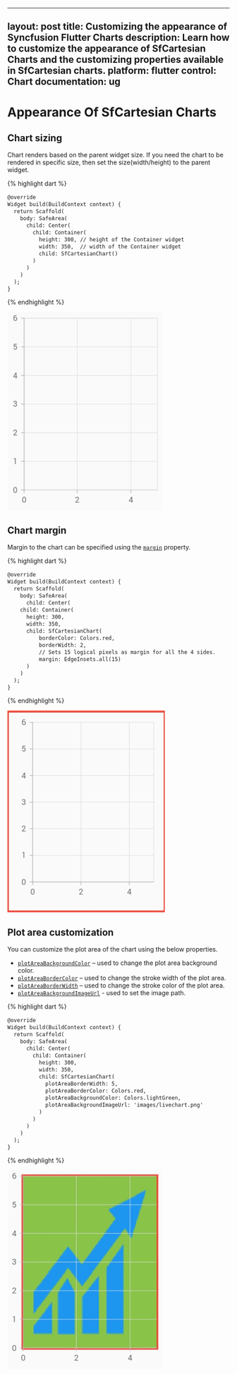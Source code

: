  ---
layout: post
title: Customizing the appearance of Syncfusion Flutter Charts
description: Learn how to customize the appearance of SfCartesian Charts and the customizing properties available in SfCartesian charts.
platform: flutter
control: Chart
documentation: ug
---

# Appearance Of SfCartesian Charts

## Chart sizing

Chart renders based on the parent widget size. If you need the chart to be rendered in specific size, then set the size(width/height) to the parent widget.

{% highlight dart %} 

    @override
    Widget build(BuildContext context) {
      return Scaffold(
        body: SafeArea(
          child: Center(
            child: Container(
              height: 300, // height of the Container widget
              width: 350,  // width of the Container widget
              child: SfCartesianChart()
            )
          )
        )
      );
    }

{% endhighlight %}

![Chart size](images/appearance/chart_sizing.jpg)

## Chart margin

Margin to the chart can be specified using the [`margin`](https://pub.dev/documentation/syncfusion_flutter_charts/latest/charts/SfCartesianChart/margin.html) property.

{% highlight dart %} 

    @override
    Widget build(BuildContext context) {
      return Scaffold(
        body: SafeArea(
          child: Center(
        child: Container(
          height: 300, 
          width: 350, 
          child: SfCartesianChart(
              borderColor: Colors.red,
              borderWidth: 2,
              // Sets 15 logical pixels as margin for all the 4 sides.
              margin: EdgeInsets.all(15)
          )
        )
      );
    }

{% endhighlight %}

![Chart Margin](images/appearance/chart_margin.jpg)

## Plot area customization

You can customize the plot area of the chart using the below properties.

* [`plotAreaBackgroundColor`](https://pub.dev/documentation/syncfusion_flutter_charts/latest/charts/SfCartesianChart/plotAreaBackgroundColor.html) – used to change the plot area background color.
* [`plotAreaBorderColor`](https://pub.dev/documentation/syncfusion_flutter_charts/latest/charts/SfCartesianChart/plotAreaBorderColor.html) – used to change the stroke width of the plot area.
* [`plotAreaBorderWidth`](https://pub.dev/documentation/syncfusion_flutter_charts/latest/charts/SfCartesianChart/plotAreaBorderWidth.html) – used to change the stroke color of the plot area.
* [`plotAreaBackgroundImageUrl`](https://pub.dev/documentation/syncfusion_flutter_charts/latest/charts/SfCartesianChart/plotAreaBackgroundImageUrl.html) - used to set the image path.

{% highlight dart %} 

    @override
    Widget build(BuildContext context) {
      return Scaffold(
        body: SafeArea(
          child: Center(
            child: Container(
              height: 300, 
              width: 350, 
              child: SfCartesianChart(
                plotAreaBorderWidth: 5,
                plotAreaBorderColor: Colors.red,
                plotAreaBackgroundColor: Colors.lightGreen,
                plotAreaBackgroundImageUrl: 'images/livechart.png'
              )
            )
          )
        )
      );
    }

{% endhighlight %}

![Chart plot area](images/appearance/plot_area_customization.jpg)